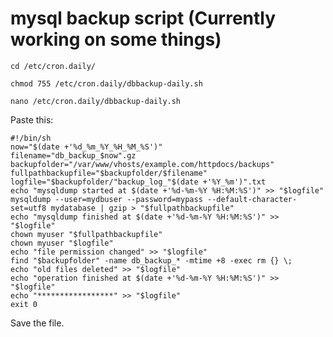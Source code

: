 # mysql backup script (Currently working on some things)
`cd /etc/cron.daily/`

`chmod 755 /etc/cron.daily/dbbackup-daily.sh`

`nano /etc/cron.daily/dbbackup-daily.sh`

Paste this:

```
#!/bin/sh
now="$(date +'%d_%m_%Y_%H_%M_%S')"
filename="db_backup_$now".gz
backupfolder="/var/www/vhosts/example.com/httpdocs/backups"
fullpathbackupfile="$backupfolder/$filename"
logfile="$backupfolder/"backup_log_"$(date +'%Y_%m')".txt
echo "mysqldump started at $(date +'%d-%m-%Y %H:%M:%S')" >> "$logfile"
mysqldump --user=mydbuser --password=mypass --default-character-set=utf8 mydatabase | gzip > "$fullpathbackupfile"
echo "mysqldump finished at $(date +'%d-%m-%Y %H:%M:%S')" >> "$logfile"
chown myuser "$fullpathbackupfile"
chown myuser "$logfile"
echo "file permission changed" >> "$logfile"
find "$backupfolder" -name db_backup_* -mtime +8 -exec rm {} \;
echo "old files deleted" >> "$logfile"
echo "operation finished at $(date +'%d-%m-%Y %H:%M:%S')" >> "$logfile"
echo "*****************" >> "$logfile"
exit 0
```

Save the file.
